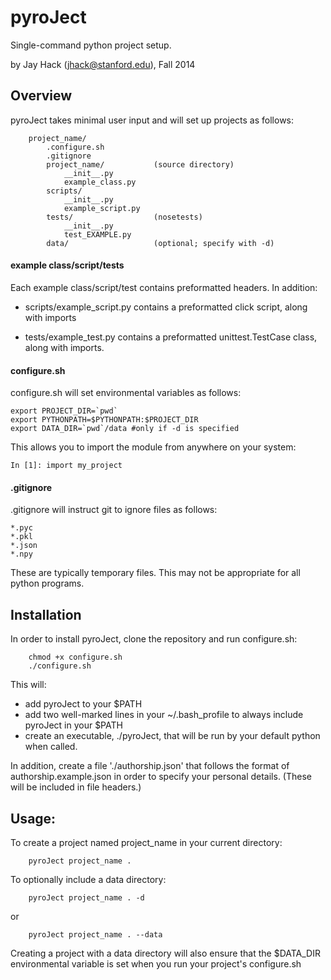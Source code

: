 # pyroJect
Single-command python project setup.

by Jay Hack (jhack@stanford.edu), Fall 2014

## Overview
pyroJect takes minimal user input and will set up projects as follows:
```
	project_name/
		.configure.sh
		.gitignore
		project_name/			(source directory)
			__init__.py
			example_class.py
		scripts/				
			__init__.py
			example_script.py
		tests/					(nosetests)
			__init__.py
			test_EXAMPLE.py
		data/ 					(optional; specify with -d)
```
#### example class/script/tests
Each example class/script/test contains preformatted headers. In addition:

- scripts/example_script.py contains a preformatted click script, along with imports

- tests/example_test.py contains a preformatted unittest.TestCase class, along with imports.


#### configure.sh
configure.sh will set environmental variables as follows:
```
export PROJECT_DIR=`pwd`
export PYTHONPATH=$PYTHONPATH:$PROJECT_DIR
export DATA_DIR=`pwd`/data #only if -d is specified
```
This allows you to import the module from anywhere on your system:
```
In [1]: import my_project
```

#### .gitignore
.gitignore will instruct git to ignore files as follows:
```
*.pyc
*.pkl
*.json
*.npy
```
These are typically temporary files. This may not be appropriate for all python programs.




## Installation
In order to install pyroJect, clone the repository and run configure.sh:
```
	chmod +x configure.sh
	./configure.sh
```
This will:

- add pyroJect to your $PATH
- add two well-marked lines in your ~/.bash_profile to always include pyroJect in your $PATH
- create an executable, ./pyroJect, that will be run by your default python when called.

In addition, create a file './authorship.json' that follows the format of authorship.example.json
in order to specify your personal details. (These will be included in file headers.)




## Usage:
To create a project named project_name in your current directory:
```
	pyroJect project_name .
```
To optionally include a data directory:
```
	pyroJect project_name . -d
```
or 
```
	pyroJect project_name . --data
```
Creating a project with a data directory will also ensure that the 
$DATA_DIR environmental variable is set when you run your project's 
configure.sh


